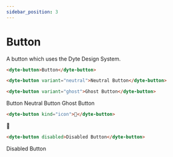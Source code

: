 ```yaml
---
sidebar_position: 3
---
```


# Button

A button which uses the Dyte Design System.

```html
<dyte-button>Button</dyte-button>

<dyte-button variant="neutral">Neutral Button</dyte-button>

<dyte-button variant="ghost">Ghost Button</dyte-button>
```

<div className="ui-preview space-x-3">
  <dyte-button>Button</dyte-button>
  <dyte-button variant="neutral">Neutral Button</dyte-button>
  <dyte-button variant="ghost">Ghost Button</dyte-button>
</div>

```html
<dyte-button kind="icon">🔆</dyte-button>
```

<div className="ui-preview">
  <dyte-button kind="icon">🔆</dyte-button>
</div>

```html
<dyte-button disabled>Disabled Button</dyte-button>
```

<div className="ui-preview">
  <dyte-button disabled>Disabled Button</dyte-button>
</div>
